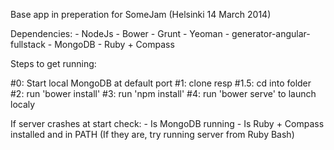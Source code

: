 Base app in preperation for SomeJam (Helsinki 14 March 2014)



Dependencies:
	- NodeJs
		- Bower
		- Grunt
		- Yeoman
		- generator-angular-fullstack
	- MongoDB
	- Ruby + Compass



Steps to get running:

#0: Start local MongoDB at default port
#1: clone resp
#1.5: cd into folder
#2: run 'bower install'
#3: run 'npm install'
#4: run 'bower serve' to launch localy




If server crashes at start check:
	- Is MongoDB running
	- Is Ruby + Compass installed and in PATH (If they are, try running server from Ruby Bash)